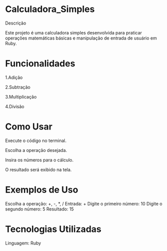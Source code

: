 # Calculadora_Simples
Descrição

Este projeto é uma calculadora simples desenvolvida para praticar operações matemáticas básicas e manipulação de entrada de usuário em Ruby.

# Funcionalidades

1.Adição

2.Subtração

3.Multiplicação

4.Divisão


# Como Usar

Execute o código no terminal.

Escolha a operação desejada.

Insira os números para o cálculo.

O resultado será exibido na tela.

# Exemplos de Uso
Escolha a operação: +, -, *, /
Entrada: +
Digite o primeiro número: 10
Digite o segundo número: 5
Resultado: 15

# Tecnologias Utilizadas

Linguagem: Ruby
